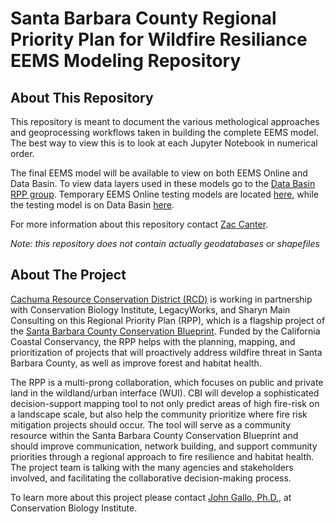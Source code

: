 # Santa Barbara County Regional Priority Plan for Wildfire Resiliance EEMS Modeling Repository

## About This Repository

This repository is meant to document the various methological approaches and geoprocessing workflows taken in building the complete EEMS model. The best way to view this is to look at each Jupyter Notebook in numerical order.

The final EEMS model will be available to view on both EEMS Online and Data Basin. To view data layers used in these models go to the [Data Basin RPP group](https://databasin.org/groups/a7a78b77e731438ab564e033d5d221f4/). Temporary EEMS Online testing models are located [here](), while the testing model is on Data Basin [here]().

For more information about this repository contact [Zac Canter](https://consbio.org/people/staff/zac-canter).

*Note: this repository does not contain actually geodatabases or shapefiles*

## About The Project

[Cachuma Resource Conservation District (RCD)](https://www.rcdsantabarbara.org/) is working in partnership with Conservation Biology Institute, LegacyWorks, and Sharyn Main Consulting on this Regional Priority Plan (RPP), which is a flagship project of the [Santa Barbara County Conservation Blueprint](https://consbio.org/products/projects/sb-blueprint). Funded by the California Coastal Conservancy, the RPP helps with the planning, mapping, and prioritization of projects that will proactively address wildfire threat in Santa Barbara County, as well as improve forest and habitat health.

The RPP is a multi-prong collaboration, which focuses on public and private land in the wildland/urban interface (WUI). CBI will develop a sophisticated decision-support mapping tool to not only predict areas of high fire-risk on a landscape scale, but also help the community prioritize where fire risk mitigation projects should occur. The tool will serve as a community resource within the Santa Barbara County Conservation Blueprint and should improve communication, network building, and support community priorities through a regional approach to fire resilience and habitat health. The project team is talking with the many agencies and stakeholders involved, and facilitating the collaborative decision-making process.

To learn more about this project please contact [John Gallo, Ph.D.](https://consbio.org/people/staff/john-gallo), at Conservation Biology Institute.